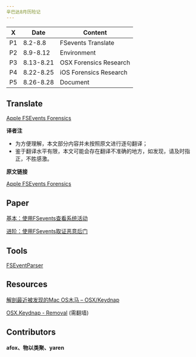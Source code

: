 ```yaml
---
辛巴达8月历险记
---
```



| X  |  Date  | Content |
|--- | ------- | -------- |
|P1 |8.2-8.8 | FSevents Translate|
|P2  |8.9-8.12|Environment|
|P3 |8.13-8.21|OSX Forensics  Research|
|P4|8.22-8.25|iOS Forensics Research|
|P5|8.26-8.28| Document|

## Translate
[Apple FSEvents Forensics](./translate/README.md)

**译者注**

* 为方便理解，本文部分内容并未按照原文进行逐句翻译；
* 鉴于翻译水平有限，本文可能会存在翻译不准确的地方，如发现，请及时指正，不胜感激。

**原文链接**

[Apple FSEvents Forensics](http://nicoleibrahim.com/apple-fsevents-forensics/)

## Paper
[基本：使用FSevents查看系统活动](./paper/system.md)

[进阶：使用FSevents取证恶意后门](./paper/backdoor.md)

## Tools

[FSEventParser](https://github.com/dlcowen/FSEventsParser)

## Resources
[解剖最近被发现的Mac OS木马 – OSX/Keydnap](http://www.freebuf.com/articles/system/108732.html)

[OSX.Keydnap - Removal](https://www.symantec.com/security_response/writeup.jsp?docid=2016-070706-5326-99&tabid=3) (需翻墙)

## Contributors
**afox、物以类聚、yaren**
